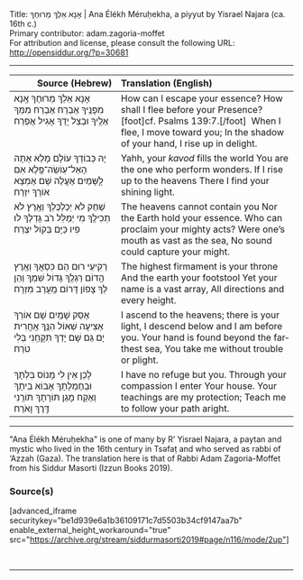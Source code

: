 <html>
<head></head>
<body>
Title: אָנָא אֵלֵךְ מֵרוּחֶךָ | Ana Élékh Méruḥekha, a piyyut by Yisrael Najara (ca. 16th c.)<br />
Primary contributor: adam.zagoria-moffet<br />
For attribution and license, please consult the following URL: <a href="http://opensiddur.org/?p=30681">http://opensiddur.org/?p=30681</a>
<p />
<hr />

<table style="margin-left: auto;margin-right: auto;" class="draggable">
<thead><tr><th id="x" style="text-align: right;">Source (Hebrew)</th><th style="text-align: left;">Translation (English)</th></tr></thead>
<tbody>
<tr><td style="vertical-align:top;">
<div class="liturgy" lang="he">
אָנָא אֵלֵךְ מֵרוּחֶךָ           
אָֽנָא מִפָּנֶֽיךָ אֶבְרַח
אֶבְרַח מִמְּךָ אֵלֶֽיךָ           
וּבְצֵל יָדְךָ אָגִיל אֶפְרַח 
</span></div></td>
 
<td style="vertical-align:top;">
<div class="english" lang="en">
How can I escape your essence?
How shall I flee before your Presence?[foot]cf. Psalms 139:7.[/foot]&nbsp; 
When I flee, I move toward you; 
In the shadow of your hand, I rise up in delight.
</div></td></tr>


<tr><td style="vertical-align:top;">
<div class="liturgy" lang="he">
יָהּ כְּבוֹדְךָ עוֹלָם מָלֵא        
אַתָּה הָאֵל־עֽוֹשֵׂה־פֶּֽלֶא
אִם לַָשָּׁמַיִם אֶעֱלֶה           
שָׁם אֶמְצָא אוֹרְךָ יִזְרַח 
</span></div></td>
 
<td style="vertical-align:top;">
<div class="english" lang="en">
Yahh, your <em>kavod</em> fills the world
You are the one who perform wonders.
If I rise up to the heavens
There I find your shining light.
</div></td></tr>


<tr><td style="vertical-align:top;">
<div class="liturgy" lang="he">
שַׁחַק לֹא יְכַלְכֶּלְךָ            
וְאֶֽרֶץ לֹא תְכִילֶֽךָ
מִי יְמַלֵּל רֹב גָּדְלְךָ          
לוּ פִיו כַּיָּם בְּקוֹל יִצְרַח
</span></div></td>
 
<td style="vertical-align:top;">
<div class="english" lang="en">
The heavens cannot contain you
Nor the Earth hold your essence.
Who can proclaim your mighty acts? 
Were one’s mouth as vast as the sea, 
No sound could capture your might.
</div></td></tr>


<tr><td style="vertical-align:top;">
<div class="liturgy" lang="he">
רְקִיעֵי רוּם הֵם כִּסְאֲךָ      
וְאֶֽרֶץ הֲדוֹם רַגְלֶֽךָ
גָּדוֹל שִׁמְךָ וְהֵן לְךָ            
צָפוֹן דָּרוֹם מַֽעֲרַב מִזְרָח
</span></div></td>
 
<td style="vertical-align:top;">
<div class="english" lang="en">
The highest firmament is your throne
And the earth your footstool
Yet your name is a vast array,
All directions and every height.
</div></td></tr>


<tr><td style="vertical-align:top;">
<div class="liturgy" lang="he">
אֶסַּק שָׁמַֽיִם שָׁם אוֹרְךָ     
אַצִּיעָה שְׁאוֹל הִנֶּֽךָ
אַֽחֲרִית יָם גַּם שָׁם יָדְךָ   
תִּקָּחֵֽנִי בְּלִי טֹרַח
</span></div></td>
 
<td style="vertical-align:top;">
<div class="english" lang="en">
I ascend to the heavens; there is your light, 
I descend below and I am before you. 
Your hand is found beyond the farthest sea, 
You take me without trouble or plight.
</div></td></tr>


<tr><td style="vertical-align:top;">
<div class="liturgy" lang="he">
לָכֵן אֵין לִי מָנוֹס בִּלְתָּךְ      
וּבְחֶמְלָתָךְ אָבוֹא בֵיתָךְ
וְאֶקַּח מָגֵן תּוֹרָתָךְ            
תּוֹרֵֽנִי דֶּֽרֶךְ וָאֹרַח
</span></div></td>
 
<td style="vertical-align:top;">
<div class="english" lang="en">
I have no refuge but you. 
Through your compassion I enter Your house. 
Your teachings are my protection; 
Teach me to follow your path aright.
</div></td></tr>
</tbody></table>

<hr />

"Ana Élékh Méruḥekha" is one of many by R’ Yisrael Najara, a paytan and mystic who lived in the 16th century in Tsəfaṭ and who served as rabbi of ‘Azzah (Gaza). The translation here is that of Rabbi Adam Zagoria-Moffet from his Siddur Masorti (Izzun Books 2019).

<h3>Source(s)</h3>

[advanced_iframe securitykey="be1d939e6a1b36109171c7d5503b34cf9147aa7b" enable_external_height_workaround="true" src="https://archive.org/stream/siddurmasorti2019#page/n116/mode/2up"]

&nbsp;

<hr />

&nbsp;
</body>
</html>